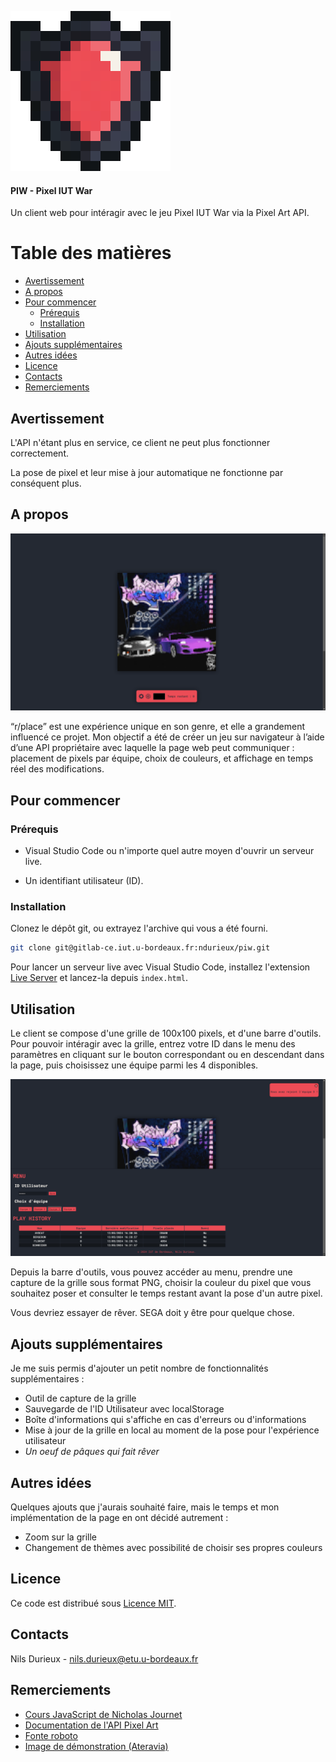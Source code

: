 ![Logo](/assets/img/logo_256.png)
#### PIW - Pixel IUT War
Un client web pour intéragir avec le jeu Pixel IUT War via la Pixel Art API.

# Table des matières
* [Avertissement](#avertissement)
* [A propos](#a-propos)
* [Pour commencer](#pour-commencer)
  * [Prérequis](#prérequis)
  * [Installation](#installation)
* [Utilisation](#utilisation)
* [Ajouts supplémentaires](#ajouts-supplémentaires)
* [Autres idées](#autres-idées)
* [Licence](#licence)
* [Contacts](#contacts)
* [Remerciements](#remerciements)

## Avertissement

L'API n'étant plus en service, ce client ne peut plus fonctionner correctement.

La pose de pixel et leur mise à jour automatique ne fonctionne par conséquent plus.

## A propos

![Ecran principal](/assets/img/demo_screen_1.png)

“r/place” est une expérience unique en son genre, et elle a grandement influencé ce projet. Mon objectif a été de créer un jeu sur navigateur à l’aide d’une API propriétaire avec laquelle la page web peut communiquer : placement de pixels par équipe, choix de couleurs, et affichage en temps réel des modifications.

## Pour commencer

### Prérequis

* Visual Studio Code ou n'importe quel autre moyen d'ouvrir un serveur live.

* Un identifiant utilisateur (ID).

### Installation

Clonez le dépôt git, ou extrayez l'archive qui vous a été fourni.

```sh
git clone git@gitlab-ce.iut.u-bordeaux.fr:ndurieux/piw.git
```

Pour lancer un serveur live avec Visual Studio Code, installez l'extension [Live Server](https://marketplace.visualstudio.com/items?itemName=ritwickdey.LiveServer) et lancez-la depuis `index.html`.

## Utilisation

Le client se compose d'une grille de 100x100 pixels, et d'une barre d'outils. Pour pouvoir intéragir avec la grille, entrez votre ID dans le menu des paramètres en cliquant sur le bouton correspondant ou en descendant dans la page, puis choisissez une équipe parmi les 4 disponibles.

![Menu](/assets/img/demo_screen_2.png)

Depuis la barre d'outils, vous pouvez accéder au menu, prendre une capture de la grille sous format PNG, choisir la couleur du pixel que vous souhaitez poser et consulter le temps restant avant la pose d'un autre pixel.

Vous devriez essayer de rêver. SEGA doit y être pour quelque chose.

## Ajouts supplémentaires

Je me suis permis d'ajouter un petit nombre de fonctionnalités supplémentaires :
* Outil de capture de la grille
* Sauvegarde de l'ID Utilisateur avec localStorage
* Boîte d'informations qui s'affiche en cas d'erreurs ou d'informations
* Mise à jour de la grille en local au moment de la pose pour l'expérience utilisateur
* *Un oeuf de pâques qui fait rêver*

## Autres idées

Quelques ajouts que j'aurais souhaité faire, mais le temps et mon implémentation de la page en ont décidé autrement :
* Zoom sur la grille
* Changement de thèmes avec possibilité de choisir ses propres couleurs

## Licence

Ce code est distribué sous [Licence MIT](./LICENSE.txt).

## Contacts

Nils Durieux - <nils.durieux@etu.u-bordeaux.fr>

## Remerciements

* [Cours JavaScript de Nicholas Journet](https://js-but1.codenestedu.fr/docs/intro/)
* [Documentation de l'API Pixel Art](https://pixel-api.codenestedu.fr/api-docs/)
* [Fonte roboto](https://fonts.google.com/specimen/Roboto)
* [Image de démonstration (Ateravia)](https://dismissyourself.bandcamp.com/album/ateriavia)